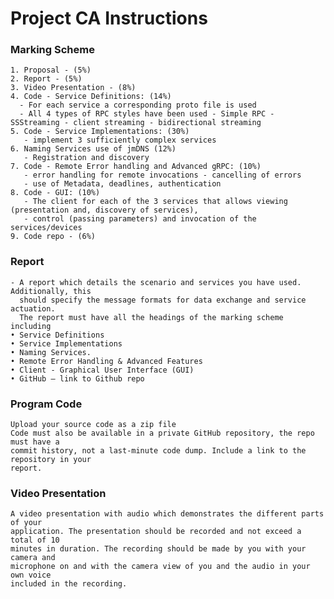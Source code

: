 # Project CA Instructions

### Marking Scheme

    1. Proposal - (5%)
    2. Report - (5%)
    3. Video Presentation - (8%)
    4. Code - Service Definitions: (14%)
      - For each service a corresponding proto file is used
      - All 4 types of RPC styles have been used - Simple RPC - SSStreaming - client streaming - bidirectional streaming
    5. Code - Service Implementations: (30%)
       - implement 3 sufficiently complex services
    6. Naming Services use of jmDNS (12%)
       - Registration and discovery
    7. Code - Remote Error handling and Advanced gRPC: (10%)
       - error handling for remote invocations - cancelling of errors
       - use of Metadata, deadlines, authentication
    8. Code - GUI: (10%)
       - The client for each of the 3 services that allows viewing (presentation and, discovery of services),
       - control (passing parameters) and invocation of the services/devices
    9. Code repo - (6%)

### Report

    - A report which details the scenario and services you have used. Additionally, this
      should specify the message formats for data exchange and service actuation.
      The report must have all the headings of the marking scheme including
    • Service Definitions
    • Service Implementations
    • Naming Services.
    • Remote Error Handling & Advanced Features
    • Client - Graphical User Interface (GUI)
    • GitHub – link to Github repo

### Program Code

    Upload your source code as a zip file
    Code must also be available in a private GitHub repository, the repo must have a
    commit history, not a last-minute code dump. Include a link to the repository in your
    report.

### Video Presentation

    A video presentation with audio which demonstrates the different parts of your
    application. The presentation should be recorded and not exceed a total of 10
    minutes in duration. The recording should be made by you with your camera and
    microphone on and with the camera view of you and the audio in your own voice
    included in the recording.